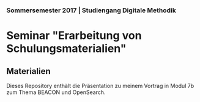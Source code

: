 ### Sommersemester 2017 | Studiengang Digitale Methodik

# Seminar "Erarbeitung von Schulungsmaterialien"

## Materialien

Dieses Repository enthält die Präsentation zu meinem Vortrag in Modul 7b zum Thema BEACON und OpenSearch.
